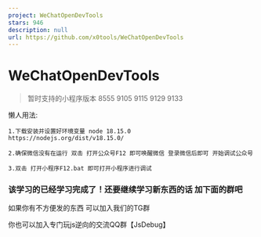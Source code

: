 ```yaml
---
project: WeChatOpenDevTools
stars: 946
description: null
url: https://github.com/x0tools/WeChatOpenDevTools
---
```


WeChatOpenDevTools
==================

> 暂时支持的小程序版本 8555 9105 9115 9129 9133

懒人用法:

```
1.下载安装并设置好环境变量 node 18.15.0  
https://nodejs.org/dist/v18.15.0/

2.确保微信没有在运行 双击 打开公众号F12 即可唤醒微信 登录微信后即可 开始调试公众号

3.双击 打开小程序F12.bat 即可打开小程序进行调试
```

### 该学习的已经学习完成了！还要继续学习新东西的话 加下面的群吧

如果你有不方便发的东西 可以加入我们的TG群

你也可以加入专门玩js逆向的交流QQ群【JsDebug】
